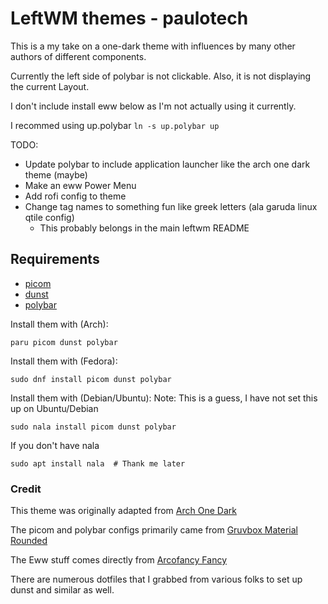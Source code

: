 # LeftWM themes - paulotech

This is a my take on a one-dark theme with influences by many other authors of different components.

Currently the left side of polybar is not clickable.  Also, it is not displaying the current Layout.

I don't include install eww below as I'm not actually using it currently.

I recommed using up.polybar ```ln -s up.polybar up```

TODO:
  * Update polybar to include application launcher like the arch one dark theme (maybe)
  * Make an eww Power Menu
  * Add rofi config to theme
  * Change tag names to something fun like greek letters (ala garuda linux qtile config)
    * This probably belongs in the main leftwm README

## Requirements
* [picom](https://wiki.archlinux.org/title/picom)
* [dunst](https://wiki.archlinux.org/title/dunst)
* [polybar](https://wiki.archlinux.org/title/Polybar)

Install them with (Arch):
```
paru picom dunst polybar
```

Install them with (Fedora):
```
sudo dnf install picom dunst polybar
```

Install them with (Debian/Ubuntu):
Note: This is a guess, I have not set this up on Ubuntu/Debian
```
sudo nala install picom dunst polybar
```

If you don't have nala
```
sudo apt install nala  # Thank me later
```  

### Credit
This theme was originally adapted from [Arch One Dark](https://github.com/jamesbaker1901/leftwm-arch-one-dark)

The picom and polybar configs primarily came from [Gruvbox Material Rounded](https://github.com/niconicoj/Leftwm-Gruvbox-Material-Rounded)

The Eww stuff comes directly from [Arcofancy Fancy](https://github.com/arcolinux/arcolinux-leftwm-theme-fancy)

There are numerous dotfiles that I grabbed from various folks to set up dunst and similar as well.
